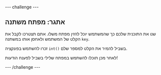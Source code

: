 \--- challenge \---

## אתגר: מפתח משתנה

שנו את התוכנית שלכם כך שהמשתמש יוכל להזין מפתח משלו. אתם תצטרכו לקבל את הקלט של המשתמש ולאחסן אותו במשתנה `key`.

זכרו להשתמש בפונקציה `int()` בשביל להמיר את הקלט למספר שלם.

לאחר מכן תוכלו להשתמש במפתח שלילי בשביל לפענח הודעות!

\--- /challenge \---